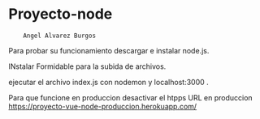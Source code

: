 # Proyecto-node
        Angel Alvarez Burgos
        
Para probar su funcionamiento descargar e instalar node.js.

INstalar  Formidable para la subida de archivos.

ejecutar el archivo index.js con nodemon y localhost:3000 .


Para que funcione en produccion desactivar el htpps
URL en produccion
https://proyecto-vue-node-produccion.herokuapp.com/
